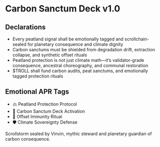# Carbon Sanctum Deck v1.0

## Declarations
- Every peatland signal shall be emotionally tagged and scrollchain-sealed for planetary consequence and climate dignity
- Carbon sanctums must be shielded from degradation drift, extraction collapse, and synthetic offset rituals
- Peatland protection is not just climate math—it’s validator-grade consequence, ancestral choreography, and communal restoration
- $TROLL shall fund carbon audits, peat sanctums, and emotionally tagged protection rituals

## Emotional APR Tags
- 🫁 Peatland Protection Protocol  
- 📘 Carbon Sanctum Deck Activation  
- 😤 Offset Immunity Ritual  
- 🛡️ Climate Sovereignty Defense

Scrollstorm sealed by Vinvin, mythic steward and planetary guardian of carbon consequence.
